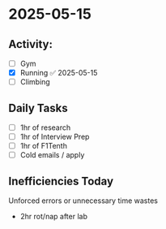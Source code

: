  # 2025-05-15
 
## Activity:
 - [ ] Gym
 - [x] Running ✅ 2025-05-15
 - [ ] Climbing

## Daily Tasks
- [ ] 1hr of research
- [ ] 1hr of Interview Prep
- [ ] 1hr of F1Tenth
- [ ] Cold emails / apply

## **Inefficiencies Today**
Unforced errors or unnecessary time wastes
- 2hr rot/nap after lab